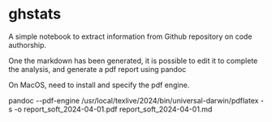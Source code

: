 # ghstats

A simple notebook to extract information from Github repository on code authorship.

One the markdown has been generated, it is possible to edit it to complete the analysis, and generate a pdf report using pandoc

On MacOS, need to install and specify the pdf engine.


pandoc --pdf-engine /usr/local/texlive/2024/bin/universal-darwin/pdflatex -s -o report_soft_2024-04-01.pdf report_soft_2024-04-01.md

